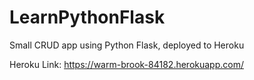 # LearnPythonFlask
Small CRUD app using Python Flask, deployed to Heroku

Heroku Link: https://warm-brook-84182.herokuapp.com/
